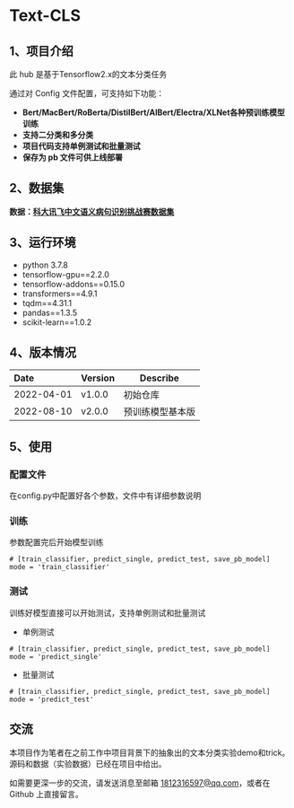 # Text-CLS

## 1、项目介绍
此 hub 是基于Tensorflow2.x的文本分类任务

通过对 Config 文件配置，可支持如下功能：

* **Bert/MacBert/RoBerta/DistilBert/AlBert/Electra/XLNet各种预训练模型训练**
* **支持二分类和多分类**   
* **项目代码支持单例测试和批量测试**
* **保存为 pb 文件可供上线部署** 

## 2、数据集
**数据：[科大讯飞中文语义病句识别挑战赛数据集](https://challenge.xfyun.cn/topic/info?type=sick-sentence-discrimination&option=stsj)** 

## 3、运行环境
* python 3.7.8
* tensorflow-gpu==2.2.0
* tensorflow-addons==0.15.0
* transformers==4.9.1
* tqdm==4.31.1
* pandas==1.3.5
* scikit-learn==1.0.2

## 4、版本情况
Date| Version     |Describe
:---|:-------|---
2022-04-01| v1.0.0 |初始仓库
2022-08-10| v2.0.0 |预训练模型基本版


## 5、使用
### 配置文件
在config.py中配置好各个参数，文件中有详细参数说明

### 训练
参数配置完后开始模型训练
```
# [train_classifier, predict_single, predict_test, save_pb_model]
mode = 'train_classifier'
```

### 测试
训练好模型直接可以开始测试，支持单例测试和批量测试 
* 单例测试
```
# [train_classifier, predict_single, predict_test, save_pb_model]
mode = 'predict_single'
```

* 批量测试   
```
# [train_classifier, predict_single, predict_test, save_pb_model]
mode = 'predict_test'
```

## 交流
  本项目作为笔者在之前工作中项目背景下的抽象出的文本分类实验demo和trick。 
  源码和数据（实验数据）已经在项目中给出。
  
  如需要更深一步的交流，请发送消息至邮箱 1812316597@qq.com，或者在 Github 上直接留言。
